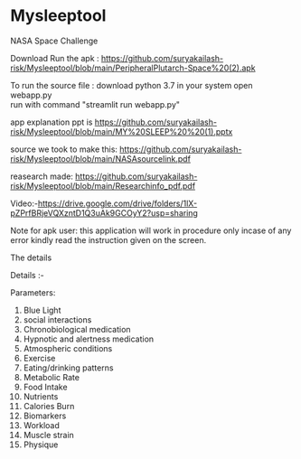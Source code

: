 # Mysleeptool
NASA Space Challenge

 Download Run the apk  : https://github.com/suryakailash-risk/Mysleeptool/blob/main/PeripheralPlutarch-Space%20(2).apk

To run the source file :
download python 3.7 in your system
open webapp.py </br>
run with command "streamlit run webapp.py"</br>

app explanation ppt is https://github.com/suryakailash-risk/Mysleeptool/blob/main/MY%20SLEEP%20%20(1).pptx </br>

source we took to make this: https://github.com/suryakailash-risk/Mysleeptool/blob/main/NASAsourcelink.pdf </br>

reasearch made: https://github.com/suryakailash-risk/Mysleeptool/blob/main/Researchinfo_pdf.pdf </br>

Video:-https://drive.google.com/drive/folders/1lX-pZPrfBRjeVQXzntD1Q3uAk9GCOyY2?usp=sharing

Note for apk user:
this application will work in procedure only incase of any error kindly read the instruction given on the screen.


The details




Details :-

Parameters: 
1. Blue Light                            
2. social interactions                  
3. Chronobiological medication           
4. Hypnotic and alertness medication    
5. Atmospheric conditions              
6. Exercise                           
7. Eating/drinking patterns           
8. Metabolic Rate                      
9. Food Intake
10. Nutrients
11. Calories Burn
12. Biomarkers
13. Workload
14. Muscle strain 
15. Physique             
